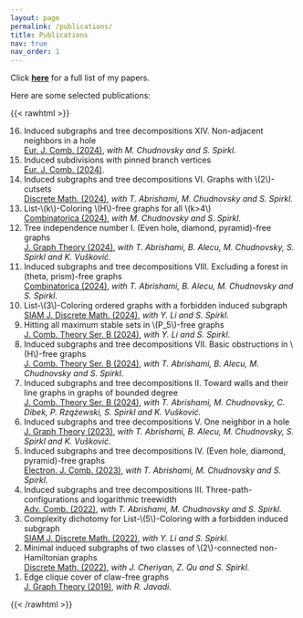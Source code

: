 ```yaml
---
layout: page
permalink: /publications/
title: Publications
nav: true
nav_order: 1
---
```


Click **<a href="{{ 'Publications.pdf' | prepend: 'assets/pdf/' | relative_url}}" target="_blank" rel="noopener noreferrer">here</a>** for a full list of my papers.

Here are some selected publications:

{{< rawhtml >}}
<ol reversed>
 
  <li> Induced subgraphs and tree decompositions XIV. Non-adjacent neighbors in a hole <br/>
  <a href='https://www.sciencedirect.com/science/article/pii/S0195669824001598'>Eur. J. Comb. (2024)</a>, <i> with M. Chudnovsky and S. Spirkl.</i></li>

  <li> Induced subdivisions with pinned branch vertices <br/>
  <a href='https://www.sciencedirect.com/science/article/pii/S0195669824001574'>Eur. J. Comb. (2024)</a>.</li>

<li> Induced subgraphs and tree decompositions VI. Graphs with \(2\)-cutsets <br/>
<a href='https://www.sciencedirect.com/science/article/pii/S0012365X24003261'>Discrete Math. (2024)</a>, <i> with T. Abrishami, M. Chudnovsky and S. Spirkl. </i></li>

<li> List-\(k\)-Coloring \(H\)-free graphs for all \(k>4\) <br/>
  <a href='https://link.springer.com/article/10.1007/s00493-024-00106-2'>Combinatorica (2024)</a>, <i> with M. Chudnovsky and S. Spirkl.</i></li>

<li> Tree independence number I. (Even hole, diamond, pyramid)-free graphs <br/>
<a href='https://onlinelibrary.wiley.com/doi/10.1002/jgt.23104'>J. Graph Theory (2024)</a>, <i> with T. Abrishami, B. Alecu, M. Chudnovsky, S. Spirkl and K. Vušković.</i></li>

 <li> Induced subgraphs and tree decompositions VIII. Excluding a forest in (theta, prism)-free graphs <br/>
<a href='https://link.springer.com/article/10.1007/s00493-024-00097-0'>Combinatorica (2024)</a>, <i> with T. Abrishami, B. Alecu, M. Chudnovsky and S. Spirkl.</i></li>

<li> List-\(3\)-Coloring ordered graphs with a forbidden induced subgraph <br/>
<a href='https://epubs.siam.org/doi/10.1137/22M1515768'>SIAM J. Discrete Math. (2024)</a>, <i> with Y. Li and S. Spirkl.</i></li>

<li> Hitting all maximum stable sets in \(P_5\)-free graphs <br/>
<a href='https://www.sciencedirect.com/science/article/pii/S0095895623000990?dgcid=author'>J. Comb. Theory Ser. B (2024)</a>, <i> with Y. Li and S. Spirkl.</i></li>

<li> Induced subgraphs and tree decompositions VII. Basic obstructions in \(H\)-free graphs <br/>
<a href='https://www.sciencedirect.com/science/article/pii/S0095895623000904'>J. Comb. Theory Ser. B (2024)</a>, <i> with T. Abrishami, B. Alecu, M. Chudnovsky and S. Spirkl.</i></li>

<li> Induced subgraphs and tree decompositions II. Toward walls and their line graphs in graphs of bounded degree <br/>
<a href='https://www.sciencedirect.com/science/article/pii/S0095895623000862?dgcid=author'>J. Comb. Theory Ser. B (2024)</a>, <i> with T. Abrishami, M. Chudnovsky, C. Dibek, P. Rzążewski, S. Spirkl and K. Vušković.</i></li>

<li> Induced subgraphs and tree decompositions V. One neighbor in a hole <br/>
<a href='https://onlinelibrary.wiley.com/doi/full/10.1002/jgt.23055'>J. Graph Theory (2023)</a>, <i> with T. Abrishami, B. Alecu, M. Chudnovsky, S. Spirkl and K. Vušković.</i></li>

<li> Induced subgraphs and tree decompositions IV. (Even hole, diamond, pyramid)-free graphs <br/>
<a href='https://www.combinatorics.org/ojs/index.php/eljc/article/view/v30i2p42/pdf'>Electron. J. Comb. (2023)</a>, <i> with T. Abrishami, M. Chudnovsky and S. Spirkl. </i></li>

<li> Induced subgraphs and tree decompositions III. Three-path-configurations and logarithmic treewidth <br/>
<a href='https://www.advancesincombinatorics.com/article/38089-induced-subgraphs-and-tree-decompositions-iii-three-path-configurations-and-logarithmic-treewidth'>Adv. Comb. (2022)</a>, <i> with T. Abrishami, M. Chudnovsky and S. Spirkl.</i></li>

<li> Complexity dichotomy for List-\(5\)-Coloring with a forbidden induced subgraph <br/>
<a href='https://epubs.siam.org/doi/10.1137/21M1443352'>SIAM J. Discrete Math. (2022)</a>, <i> with Y. Li and S. Spirkl.</i></li>

<li> Minimal induced subgraphs of two classes of \(2\)-connected non-Hamiltonian graphs <br/>
<a href='https://www.sciencedirect.com/science/article/pii/S0012365X22000759?via%3Dihub'>Discrete Math. (2022)</a>, <i> with J. Cheriyan, Z. Qu and S. Spirkl.</i></li>

<li> Edge clique cover of claw-free graphs <br/>
<a href='https://onlinelibrary.wiley.com/doi/10.1002/jgt.22403'>J. Graph Theory (2019)</a>, <i> with R. Javadi.</i></li>



    
</ol>
{{< /rawhtml >}}
